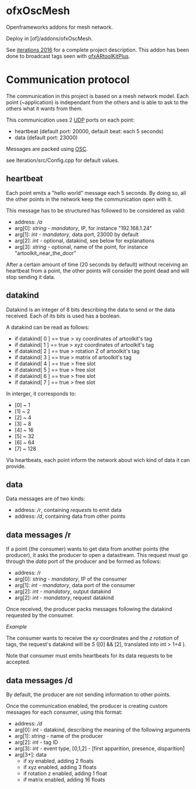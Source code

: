 ofxOscMesh
==========

Openframeworks addons for mesh network.

Deploy in [of]/addons/ofxOscMesh.

See [iterations 2016](https://gitlab.com/frankiezafe/iterations2016/) for a complete project description. This addon has been done to broadcast tags seen with [ofxARtoolKitPlus](https://github.com/fishkingsin/ofxARtoolkitPlus).

Communication protocol
======================

The communication in this project is based on a mesh network model. Each point (~application) is independant from the others and is able to ask to the others what it wants from them.

This communication uses 2 [UDP](https://en.wikipedia.org/wiki/User_Datagram_Protocol) ports on each point:

+ heartbeat (default port: 20000, default beat: each 5 seconds)
+ data (default port: 23000)

Messages are packed using [OSC](http://opensoundcontrol.org/).

see Iteration/src/Config.cpp for default values.


heartbeat
---------

Each point emits a "hello world" message each 5 seconds. By doing so, all the other points in the network keep the communication open with it.

This message has to be structured has followed to be considered as valid:

+ address: */a*
+ arg[0]: *string* - *mandatory*, IP, for instance "192.168.1.24"
+ arg[1]: *int* - *mandatory*, data port, 23000 by default
+ arg[2]: *int* - optional, datakind, see below for explanations
+ arg[3]: *string* - optional, name of the point, for instance "artoolkit_near_the_door"

After a certain amount of time (20 seconds by default) without receiving an heartbeat from a point, the other points will consider the point dead and will stop sending it data.


datakind
--------

Datakind is an integer of 8 bits describing the data to send or the data received. Each of its bits is used has a boolean.

A datakind can be read as follows:
+ if datakind[ 0 ] == true > xy coordinates of artoolkit's tag
+ if datakind[ 1 ] == true > xyz coordinates of artoolkit's tag
+ if datakind[ 2 ] == true > rotation Z of artoolkit's tag
+ if datakind[ 3 ] == true > matrix of artoolkit's tag
+ if datakind[ 4 ] == true > free slot
+ if datakind[ 5 ] == true > free slot
+ if datakind[ 6 ] == true > free slot
+ if datakind[ 7 ] == true > free slot

In interger, it corresponds to:
+ [0] ~ 1
+ [1] ~ 2
+ [2] ~ 4
+ [3] ~ 8
+ [4] ~ 16
+ [5] ~ 32
+ [6] ~ 64
+ [7] ~ 128

Via heartbeats, each point inform the network about wich kind of data it can provide.


data
----

Data messages are of two kinds:

+ address: */r*, containing *requests* to emit data
+ address: */d*, containing data from other points


data messages /r
----------------

If a point (the consumer) wants to get data from another points (the producer), it asks the producer to open a datastream. This request must go through the *data* port of the producer and be formed as follows:

+ address: */r*
+ arg[0]: *string* - *mandatory*, IP of the consumer
+ arg[1]: *int* - *mandatory*, data port of the consumer
+ arg[2]: *int* - *mandatory*, output datakind
+ arg[2]: *int* - *mandatory*, request datakind

Once received, the producer packs messages following the datakind requested by the consumer.

*Example*

The consumer wants to receive the *xy* coordinates and the *z rotation* of tags, the request's datakind will be *5* ([0] && [2], translated into int > 1+4 ).

Note that consumer must emits heartbeats for its data requests to be accepted.


data messages /d
----------------

By default, the producer are not sending information to other points. 

Once the communication enabled, the producer is creating custom messages for each consumer, using this format:

+ address: */d*
+ arg[0]: *int* - datakind, describing the meaning of the following arguments
+ arg[1]: *string* - name of the producer
+ arg[2]: *int* - tag ID
+ arg[3]: *int* - event type, [0,1,2] - [first apparition, presence, disparition]
+ arg[3+]: data
  + if xy enabled, adding 2 floats
  + if xyz enabled, adding 3 floats
  + if rotation z enabled, adding 1 float
  + if matrix enabled, adding 16 floats


